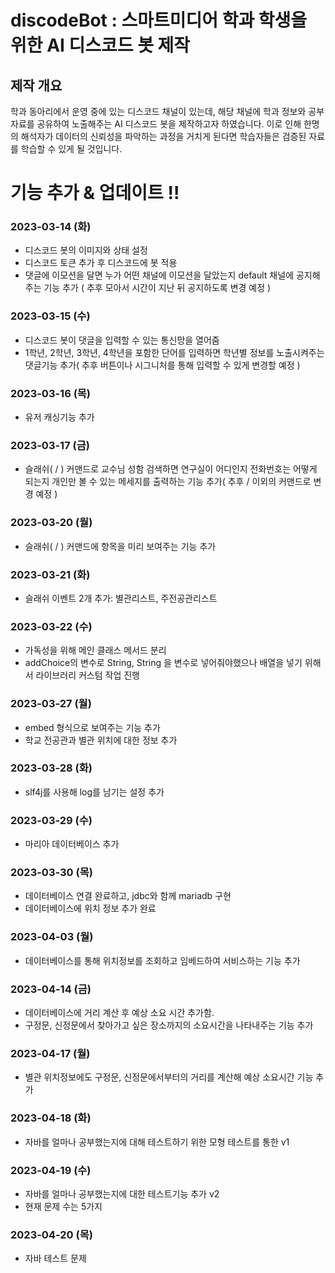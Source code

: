 # discodeBot : 스마트미디어 학과 학생을 위한 AI 디스코드 봇 제작

## 제작 개요
학과 동아리에서 운영 중에 있는 디스코드 채널이 있는데, 해당 채널에 학과 정보와 공부 자료를 공유하여 노출해주는 AI 디스코드 봇을 제작하고자 하였습니다.
이로 인해 한명의 해석자가 데이터의 신뢰성을 파악하는 과정을 거치게 된다면 학습자들은 검증된 자료를 학습할 수 있게 될 것입니다.

# 기능 추가 & 업데이트 !!
### 2023-03-14 (화)
- 디스코드 봇의 이미지와 상태 설정
- 디스코드 토큰 추가 후 디스코드에 봇 적용
- 댓글에 이모션을 달면 누가 어떤 채널에 이모션을 달았는지 default 채널에 공지해주는 기능 추가 ( 추후 모아서 시간이 지난 뒤 공지하도록 변경 예정 )

### 2023-03-15 (수)
- 디스코드 봇이 댓글을 입력할 수 있는 통신망을 열어줌
- 1학년, 2학년, 3학년, 4학년을 포함한 단어를 입력하면 학년별 정보를 노출시켜주는 댓글기능 추가( 추후 버튼이나 시그니처를 통해 입력할 수 있게 변경할 예정 )

### 2023-03-16 (목)
- 유저 캐싱기능 추가

### 2023-03-17 (금)
- 슬래쉬( / ) 커맨드로 교수님 성함 검색하면 연구실이 어디인지 전화번호는 어떻게 되는지 개인만 볼 수 있는 메세지를 출력하는 기능 추가( 추후 / 이외의 커맨드로 변경 예정 )

### 2023-03-20 (월)
- 슬래쉬( / ) 커맨드에 항목을 미리 보여주는 기능 추가

### 2023-03-21 (화)
- 슬래쉬 이벤트 2개 추가: 별관리스트, 주전공관리스트

### 2023-03-22 (수)
- 가독성을 위해 메인 클래스 메서드 분리
- addChoice의 변수로 String, String 을 변수로 넣어줘야했으나 배열을 넣기 위해서 라이브러리 커스텀 작업 진행

### 2023-03-27 (월)
- embed 형식으로 보여주는 기능 추가
- 학교 전공관과 별관 위치에 대한 정보 추가

### 2023-03-28 (화)
- slf4j를 사용해 log를 남기는 설정 추가

### 2023-03-29 (수)
- 마리아 데이터베이스 추가

### 2023-03-30 (목)
- 데이터베이스 연결 완료하고, jdbc와 함께 mariadb 구현
- 데이터베이스에 위치 정보 추가 완료

### 2023-04-03 (월)
- 데이터베이스를 통해 위치정보를 조회하고 임베드하여 서비스하는 기능 추가

### 2023-04-14 (금)
- 데이터베이스에 거리 계산 후 예상 소요 시간 추가함.
- 구정문, 신정문에서 찾아가고 싶은 장소까지의 소요시간을 나타내주는 기능 추가

### 2023-04-17 (월)
- 별관 위치정보에도 구정문, 신정문에서부터의 거리를 계산해 예상 소요시간 기능 추가

### 2023-04-18 (화)
- 자바를 얼마나 공부했는지에 대해 테스트하기 위한 모형 테스트를 통한 v1

### 2023-04-19 (수)
- 자바를 얼마나 공부했는지에 대한 테스트기능 추가 v2
- 현재 문제 수는 5가지

### 2023-04-20 (목)
- 자바 테스트 문제 
